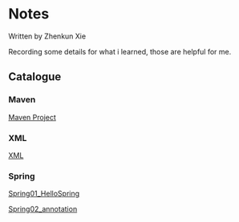 # Notes
Written by Zhenkun Xie

Recording some details for what i learned, those are helpful for me.

## Catalogue

### Maven

[Maven Project](./Maven.md)

### XML
[XML](./XML.md)

### Spring

[Spring01_HelloSpring](./Spring01.md)

[Spring02_annotation](./Spring02.md)
